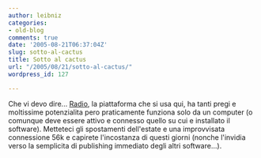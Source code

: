 ```yaml
---
author: leibniz
categories:
- old-blog
comments: true
date: '2005-08-21T06:37:04Z'
slug: sotto-al-cactus
title: Sotto al cactus
url: "/2005/08/21/sotto-al-cactus/"
wordpress_id: 127

---
```

Che vi devo dire... [Radio](http://radio.userland.com), la
piattaforma che si usa qui, ha tanti pregi e moltissime potenzialita
pero praticamente funziona solo da un computer (o comunque deve essere
attivo e connesso quello su cui e installato il software). Metteteci
gli spostamenti dell'estate e una improvvisata connessione 56k e
capirete l'incostanza di questi giorni (nonche l'invidia verso la
semplicita di publishing immediato degli altri software...).  

